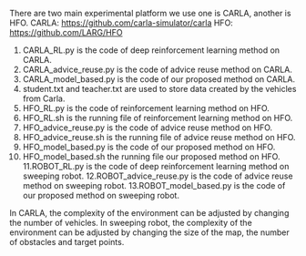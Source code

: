 There are two main experimental platform we use one is CARLA, another is HFO.
CARLA: https://github.com/carla-simulator/carla
HFO: https://github.com/LARG/HFO

1. CARLA_RL.py is the code of deep reinforcement learning method on CARLA.
2. CARLA_advice_reuse.py is the code of advice reuse method on CARLA.
3. CARLA_model_based.py is the code of our proposed method on CARLA.
4. student.txt and teacher.txt are used to store data created by the vehicles from Carla.
5. HFO_RL.py is the code of reinforcement learning method on HFO.
6. HFO_RL.sh is the running file of reinforcement learning method on HFO.
7. HFO_advice_reuse.py is the code of advice reuse method on HFO.
8. HFO_advice_reuse.sh is the running file of advice reuse method on HFO.
9. HFO_model_based.py  is the code of our proposed method on HFO.
10. HFO_model_based.sh  the running file our proposed method on HFO.
11.ROBOT_RL.py is the code of deep reinforcement learning method on sweeping robot.
12.ROBOT_advice_reuse.py is the code of advice reuse method on sweeping robot.
13.ROBOT_model_based.py is the code of our proposed method on sweeping robot.

In CARLA, the complexity of the environment can be adjusted by changing the number of vehicles.
In sweeping robot, the complexity of the environment can be adjusted by changing the size of the map, the number of obstacles and target points.
